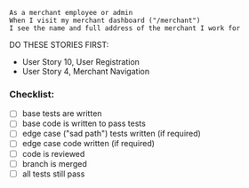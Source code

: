 ```
As a merchant employee or admin
When I visit my merchant dashboard ("/merchant")
I see the name and full address of the merchant I work for
```

DO THESE STORIES FIRST:
- User Story 10, User Registration
- User Story 4, Merchant Navigation

### Checklist:

- [ ] base tests are written
- [ ] base code is written to pass tests
- [ ] edge case ("sad path") tests written (if required)
- [ ] edge case code written (if required)
- [ ] code is reviewed
- [ ] branch is merged
- [ ] all tests still pass
